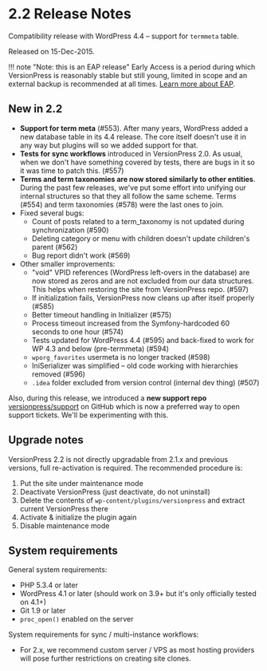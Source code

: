 # 2.2 Release Notes

Compatibility release with WordPress 4.4 – support for `termmeta` table.

Released on 15-Dec-2015.

!!! note "Note: this is an EAP release"
    Early Access is a period during which VersionPress is reasonably stable but still young, limited in scope and an external backup is recommended at all times. [Learn more about EAP](../getting-started/about-eap.md).

## New in 2.2

- **Support for term meta** (#553). After many years, WordPress added a new database table in its 4.4 release. The core itself doesn't use it in any way but plugins will so we added support for that.
- **Tests for sync workflows** introduced in VersionPress 2.0. As usual, when we don't have something covered by tests, there are bugs in it so it was time to patch this. (#557)
- **Terms and term taxonomies are now stored similarly to other entities**. During the past few releases, we've put some effort into unifying our internal structures so that they all follow the same scheme. Terms (#554) and term taxonomies (#578) were the last ones to join.
- Fixed several bugs:
    - Count of posts related to a term_taxonomy is not updated during synchronization (#590)
    - Deleting category or menu with children doesn't update children's parent (#562)
    - Bug report didn't work (#569)
- Other smaller improvements:
    - "void" VPID references (WordPress left-overs in the database) are now stored as zeros and are not excluded from our data structures. This helps when restoring the site from VersionPress repo. (#597)
    - If initialization fails, VersionPress now cleans up after itself properly (#585)
    - Better timeout handling in Initializer (#575)
    - Process timeout increased from the Symfony-hardcoded 60 seconds to one hour (#574)
    - Tests updated for WordPress 4.4 (#595) and back-fixed to work for WP 4.3 and below (pre-termmeta) (#594)
    - `wporg_favorites` usermeta is no longer tracked (#598)
    - IniSerializer was simplified – old code working with hierarchies removed (#596)
    - `.idea` folder excluded from version control (internal dev thing) (#507)

Also, during this release, we introduced a **new support repo** [versionpress/support](https://github.com/versionpress/support) on GitHub which is now a preferred way to open support tickets. We'll be experimenting with this.

## Upgrade notes

VersionPress 2.2 is not directly upgradable from 2.1.x and previous versions, full re-activation is required. The recommended procedure is:

1. Put the site under maintenance mode
2. Deactivate VersionPress (just deactivate, do not uninstall)
3. Delete the contents of `wp-content/plugins/versionpress` and extract current VersionPress there
4. Activate & initialize the plugin again
5. Disable maintenance mode

## System requirements

General system requirements:

- PHP 5.3.4 or later
- WordPress 4.1 or later (should work on 3.9+ but it's only officially tested on 4.1+)
- Git 1.9 or later
- `proc_open()` enabled on the server

System requirements for sync / multi-instance workflows:

- For 2.x, we recommend custom server / VPS as most hosting providers will pose further restrictions on creating site clones.
